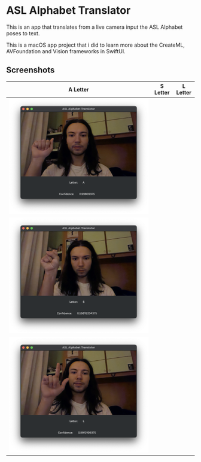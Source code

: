 # ASL Alphabet Translator
This is an app that translates from a live camera input the ASL Alphabet poses to text.

This is a macOS app project that i did to learn more about the CreateML, AVFoundation and Vision frameworks in SwiftUI.

## Screenshots
| **A Letter** | **S Letter** | **L Letter** |
|:---:|:---:|:---:|
![A](https://github.com/bilegentile/ASL-Alphabet-Translator/blob/main/screenshots/A_screen.png) | 
![S](https://github.com/bilegentile/ASL-Alphabet-Translator/blob/main/screenshots/S_Letter.png) |
![L](https://github.com/bilegentile/ASL-Alphabet-Translator/blob/main/screenshots/L_screen.png) |

